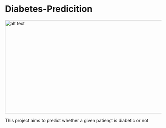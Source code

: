# Diabetes-Predicition

<img src="https://res.cloudinary.com/grohealth/image/upload/v1581695681/DCUK/Content/causes-of-diabetes.png" alt="alt text" width="600" height="300">

This project aims to predict whether a given patiengt is diabetic or not

